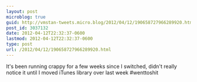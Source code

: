 ```yaml
---
layout: post
microblog: true
guid: http://vmstan-tweets.micro.blog/2012/04/12/190658727966289920.html
post_id: 3037132
date: 2012-04-12T22:32:37-0600
lastmod: 2012-04-12T22:32:37-0600
type: post
url: /2012/04/12/190658727966289920.html
---
```

It's been running crappy for a few weeks since I switched, didn't really notice it until I moved iTunes library over last week #wenttoshit
